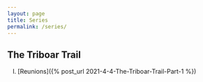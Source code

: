 ```yaml
---
layout: page
title: Series
permalink: /series/
---
```


## The Triboar Trail

<ul style="list-style-type:upper-roman">
  <li>[Reunions]({% post_url 2021-4-4-The-Triboar-Trail-Part-1 %})</li>
</ul>
